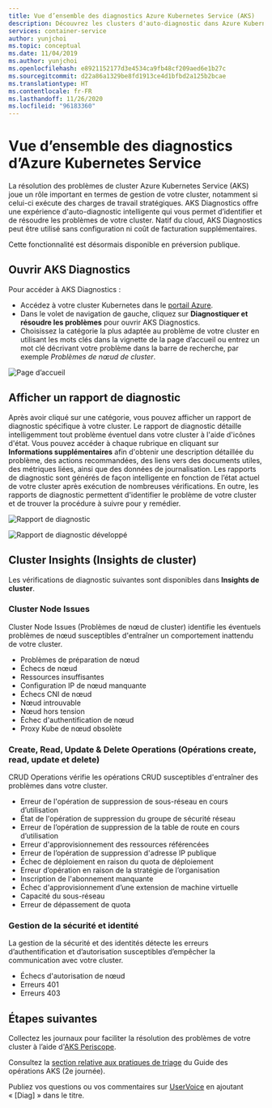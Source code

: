 ```yaml
---
title: Vue d’ensemble des diagnostics Azure Kubernetes Service (AKS)
description: Découvrez les clusters d'auto-diagnostic dans Azure Kubernetes Service.
services: container-service
author: yunjchoi
ms.topic: conceptual
ms.date: 11/04/2019
ms.author: yunjchoi
ms.openlocfilehash: e8921152177d3e4534ca9fb48cf209aed6e1b27c
ms.sourcegitcommit: d22a86a1329be8fd1913ce4d1bfbd2a125b2bcae
ms.translationtype: HT
ms.contentlocale: fr-FR
ms.lasthandoff: 11/26/2020
ms.locfileid: "96183360"
---
```

# <a name="azure-kubernetes-service-diagnostics-preview-overview"></a>Vue d’ensemble des diagnostics d’Azure Kubernetes Service

La résolution des problèmes de cluster Azure Kubernetes Service (AKS) joue un rôle important en termes de gestion de votre cluster, notamment si celui-ci exécute des charges de travail stratégiques. AKS Diagnostics offre une expérience d'auto-diagnostic intelligente qui vous permet d’identifier et de résoudre les problèmes de votre cluster. Natif du cloud, AKS Diagnostics peut être utilisé sans configuration ni coût de facturation supplémentaires.

Cette fonctionnalité est désormais disponible en préversion publique.

## <a name="open-aks-diagnostics"></a>Ouvrir AKS Diagnostics

Pour accéder à AKS Diagnostics :

- Accédez à votre cluster Kubernetes dans le [portail Azure](https://portal.azure.com).
- Dans le volet de navigation de gauche, cliquez sur **Diagnostiquer et résoudre les problèmes** pour ouvrir AKS Diagnostics.
- Choisissez la catégorie la plus adaptée au problème de votre cluster en utilisant les mots clés dans la vignette de la page d’accueil ou entrez un mot clé décrivant votre problème dans la barre de recherche, par exemple _Problèmes de nœud de cluster_.

![Page d’accueil](./media/concepts-diagnostics/aks-diagnostics-homepage.png)

## <a name="view-a-diagnostic-report"></a>Afficher un rapport de diagnostic

Après avoir cliqué sur une catégorie, vous pouvez afficher un rapport de diagnostic spécifique à votre cluster. Le rapport de diagnostic détaille intelligemment tout problème éventuel dans votre cluster à l'aide d'icônes d'état. Vous pouvez accéder à chaque rubrique en cliquant sur **Informations supplémentaires** afin d'obtenir une description détaillée du problème, des actions recommandées, des liens vers des documents utiles, des métriques liées, ainsi que des données de journalisation. Les rapports de diagnostic sont générés de façon intelligente en fonction de l’état actuel de votre cluster après exécution de nombreuses vérifications. En outre, les rapports de diagnostic permettent d'identifier le problème de votre cluster et de trouver la procédure à suivre pour y remédier.

![Rapport de diagnostic](./media/concepts-diagnostics/diagnostic-report.png)

![Rapport de diagnostic développé](./media/concepts-diagnostics/node-issues.png)

## <a name="cluster-insights"></a>Cluster Insights (Insights de cluster)

Les vérifications de diagnostic suivantes sont disponibles dans **Insights de cluster**.

### <a name="cluster-node-issues"></a>Cluster Node Issues

Cluster Node Issues (Problèmes de nœud de cluster) identifie les éventuels problèmes de nœud susceptibles d'entraîner un comportement inattendu de votre cluster.

- Problèmes de préparation de nœud
- Échecs de nœud
- Ressources insuffisantes
- Configuration IP de nœud manquante
- Échecs CNI de nœud
- Nœud introuvable
- Nœud hors tension
- Échec d'authentification de nœud
- Proxy Kube de nœud obsolète

### <a name="create-read-update--delete-operations"></a>Create, Read, Update & Delete Operations (Opérations create, read, update et delete)

CRUD Operations vérifie les opérations CRUD susceptibles d'entraîner des problèmes dans votre cluster.

- Erreur de l'opération de suppression de sous-réseau en cours d’utilisation
- État de l'opération de suppression du groupe de sécurité réseau
- Erreur de l’opération de suppression de la table de route en cours d’utilisation
- Erreur d'approvisionnement des ressources référencées
- Erreur de l’opération de suppression d'adresse IP publique
- Échec de déploiement en raison du quota de déploiement
- Erreur d’opération en raison de la stratégie de l’organisation
- Inscription de l'abonnement manquante
- Échec d'approvisionnement d’une extension de machine virtuelle
- Capacité du sous-réseau
- Erreur de dépassement de quota

### <a name="identity-and-security-management"></a>Gestion de la sécurité et identité

La gestion de la sécurité et des identités détecte les erreurs d’authentification et d’autorisation susceptibles d’empêcher la communication avec votre cluster.

- Échecs d'autorisation de nœud
- Erreurs 401
- Erreurs 403

## <a name="next-steps"></a>Étapes suivantes

Collectez les journaux pour faciliter la résolution des problèmes de votre cluster à l’aide d'[AKS Periscope](https://aka.ms/aksperiscope).

Consultez la [section relative aux pratiques de triage](/azure/architecture/operator-guides/aks/aks-triage-practices) du Guide des opérations AKS (2e journée).

Publiez vos questions ou vos commentaires sur [UserVoice](https://feedback.azure.com/forums/914020-azure-kubernetes-service-aks) en ajoutant « [Diag] » dans le titre.